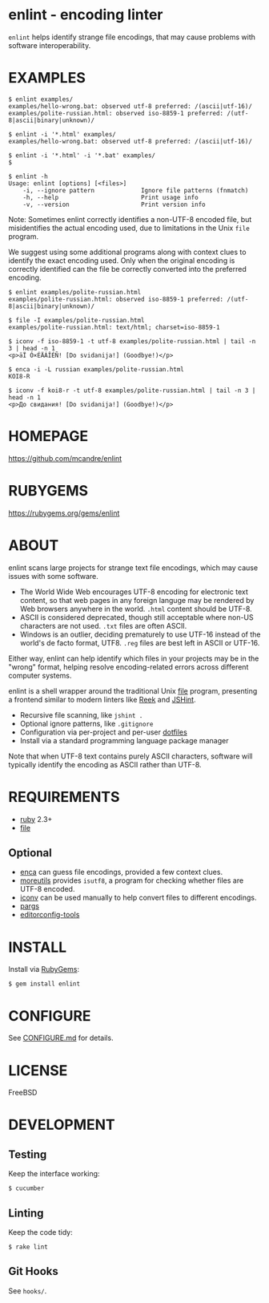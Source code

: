 # enlint - encoding linter

`enlint` helps identify strange file encodings, that may cause problems with software interoperability.

# EXAMPLES

```
$ enlint examples/
examples/hello-wrong.bat: observed utf-8 preferred: /(ascii|utf-16)/
examples/polite-russian.html: observed iso-8859-1 preferred: /(utf-8|ascii|binary|unknown)/

$ enlint -i '*.html' examples/
examples/hello-wrong.bat: observed utf-8 preferred: /(ascii|utf-16)/

$ enlint -i '*.html' -i '*.bat' examples/
$

$ enlint -h
Usage: enlint [options] [<files>]
    -i, --ignore pattern             Ignore file patterns (fnmatch)
    -h, --help                       Print usage info
    -v, --version                    Print version info
```

Note: Sometimes enlint correctly identifies a non-UTF-8 encoded file, but misidentifies the actual encoding used, due to limitations in the Unix `file` program.

We suggest using some additional programs along with context clues to identify the exact encoding used. Only when the original encoding is correctly identified can the file be correctly converted into the preferred encoding.

```
$ enlint examples/polite-russian.html
examples/polite-russian.html: observed iso-8859-1 preferred: /(utf-8|ascii|binary|unknown)/

$ file -I examples/polite-russian.html
examples/polite-russian.html: text/html; charset=iso-8859-1

$ iconv -f iso-8859-1 -t utf-8 examples/polite-russian.html | tail -n 3 | head -n 1
<p>äÏ Ó×ÉÄÁÎÉÑ! [Do svidanija!] (Goodbye!)</p>

$ enca -i -L russian examples/polite-russian.html
KOI8-R

$ iconv -f koi8-r -t utf-8 examples/polite-russian.html | tail -n 3 | head -n 1
<p>До свидания! [Do svidanija!] (Goodbye!)</p>
```

# HOMEPAGE

https://github.com/mcandre/enlint

# RUBYGEMS

https://rubygems.org/gems/enlint

# ABOUT

enlint scans large projects for strange text file encodings, which may cause issues with some software.

* The World Wide Web encourages UTF-8 encoding for electronic text content, so that web pages in any foreign languge may be rendered by Web browsers anywhere in the world. `.html` content should be UTF-8.
* ASCII is considered deprecated, though still acceptable where non-US characters are not used. `.txt` files are often ASCII.
* Windows is an outlier, deciding prematurely to use UTF-16 instead of the world's de facto format, UTF8. `.reg` files are best left in ASCII or UTF-16.

Either way, enlint can help identify which files in your projects may be in the "wrong" format, helping resolve encoding-related errors across different computer systems.

enlint is a shell wrapper around the traditional Unix [file](http://darwinsys.com/file/) program, presenting a frontend similar to modern linters like [Reek](https://github.com/troessner/reek/wiki) and [JSHint](http://jshint.com/).

* Recursive file scanning, like `jshint .`
* Optional ignore patterns, like `.gitignore`
* Configuration via per-project and per-user [dotfiles](https://github.com/mcandre/enlint/blob/master/CONFIGURE.md#dotfiles)
* Install via a standard programming language package manager

Note that when UTF-8 text contains purely ASCII characters, software will typically identify the encoding as ASCII rather than UTF-8.

# REQUIREMENTS

* [ruby](https://www.ruby-lang.org/) 2.3+
* [file](http://darwinsys.com/file/)

## Optional

* [enca](https://github.com/nijel/enca) can guess file encodings, provided a few context clues.
* [moreutils](http://joeyh.name/code/moreutils/) provides `isutf8`, a program for checking whether files are UTF-8 encoded.
* [iconv](http://www.gnu.org/savannah-checkouts/gnu/libiconv/documentation/libiconv-1.13/iconv.1.html) can be used manually to help convert files to different encodings.
* [pargs](https://github.com/mcandre/pargs)
* [editorconfig-tools](https://www.npmjs.com/package/editorconfig-tools)

# INSTALL

Install via [RubyGems](http://rubygems.org/):

```
$ gem install enlint
```

# CONFIGURE

See [CONFIGURE.md](https://github.com/mcandre/enlint/blob/master/CONFIGURE.md) for details.

# LICENSE

FreeBSD

# DEVELOPMENT

## Testing

Keep the interface working:

```
$ cucumber
```

## Linting

Keep the code tidy:

```
$ rake lint
```

## Git Hooks

See `hooks/`.
